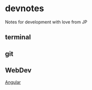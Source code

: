 # devnotes
Notes for development with love from JP

## terminal


## git


## WebDev

[Angular](/angular.md)
